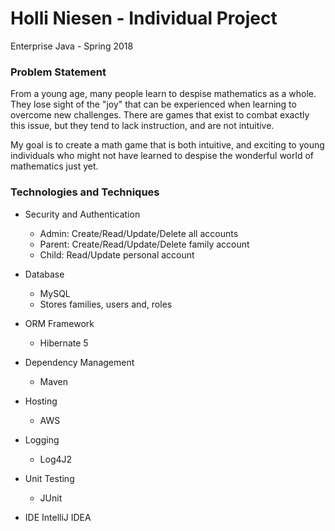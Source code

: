 # Holli Niesen - Individual Project
Enterprise Java - Spring 2018

### Problem Statement

From a young age, many people learn to despise mathematics as a whole. They lose sight of the "joy" that 
can be experienced when learning to overcome new challenges.  There are games that exist to combat
exactly this issue, but they tend to lack instruction, and are not intuitive.

My goal is to create a math game that is both intuitive, and exciting to young individuals who might not
have learned to despise the wonderful world of mathematics just yet.

### Technologies and Techniques

* Security and Authentication
    * Admin: Create/Read/Update/Delete all accounts
    * Parent: Create/Read/Update/Delete family account
    * Child: Read/Update personal account

* Database
    * MySQL
    * Stores families, users and, roles
    
* ORM Framework
    * Hibernate 5

* Dependency Management
    * Maven

* Hosting
    * AWS

* Logging
    * Log4J2

* Unit Testing
    * JUnit

* IDE IntelliJ IDEA